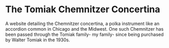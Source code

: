 # The Tomiak Chemnitzer Concertina
A website detailing the Chemnitzer concertina, a polka instrument like an accordion common in Chicago and the Midwest.  One such Chemnitzer has been passed through the Tomiak family- my family- since being purchased by Walter Tomiak in the 1930s.
